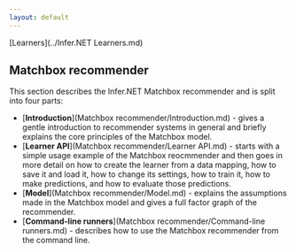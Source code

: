 ```yaml
---
layout: default
---
```


[Learners](../Infer.NET Learners.md)

## Matchbox recommender

This section describes the Infer.NET Matchbox recommender and is split into four parts:

*   [**Introduction**](Matchbox recommender/Introduction.md) \- gives a gentle introduction to recommender systems in general and briefly explains the core principles of the Matchbox model.
*   [**Learner API**](Matchbox recommender/Learner API.md) - starts with a simple usage example of the Matchbox reocmmender and then goes in more detail on how to create the learner from a data mapping, how to save it and load it, how to change its settings, how to train it, how to make predictions, and how to evaluate those predictions.
*   [**Model**](Matchbox recommender/Model.md) \- explains the assumptions made in the Matchbox model and gives a full factor graph of the recommender.
*   [**Command-line runners**](Matchbox recommender/Command-line runners.md) \- describes how to use the Matchbox recommender from the command line.